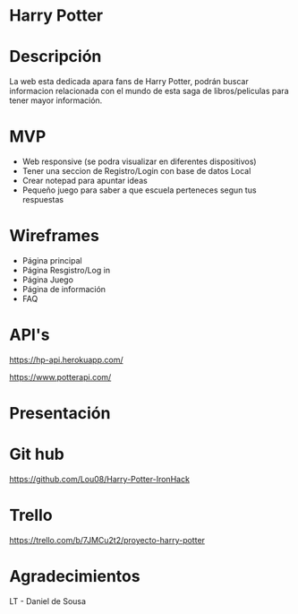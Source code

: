 # Harry Potter

# Descripción

La web esta dedicada apara fans de Harry Potter, podrán buscar informacion relacionada con el mundo de esta saga de libros/peliculas para tener mayor información.


# MVP
- Web responsive (se podra visualizar  en diferentes dispositivos)
- Tener una seccion de Registro/Login con base de datos Local
- Crear notepad para apuntar ideas
- Pequeño juego para saber a que escuela perteneces segun tus respuestas

# Wireframes

- Página principal
- Página Resgistro/Log in
- Página Juego
- Página de información
- FAQ

# API's

https://hp-api.herokuapp.com/

https://www.potterapi.com/

# Presentación



# Git hub

https://github.com/Lou08/Harry-Potter-IronHack

# Trello

https://trello.com/b/7JMCu2t2/proyecto-harry-potter

# Agradecimientos

LT - Daniel de Sousa

